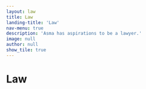 ```yaml
---
layout: law
title: Law
landing-title: 'Law'
nav-menu: true
description: 'Asma has aspirations to be a lawyer.'
image: null
author: null
show_tile: true
---
```


<h1>Law</h1>
